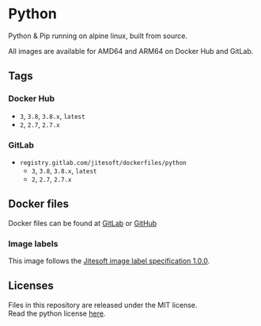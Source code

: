 # Python

Python & Pip running on alpine linux, built from source.

All images are available for AMD64 and ARM64 on Docker Hub and GitLab.


## Tags

### Docker Hub

* `3`, `3.8`, `3.8.x`, `latest`
* `2`, `2.7`, `2.7.x` 

### GitLab

* `registry.gitlab.com/jitesoft/dockerfiles/python`
    * `3`, `3.8`, `3.8.x`, `latest`
    * `2`, `2.7`, `2.7.x` 

## Docker files

Docker files can be found at  [GitLab](https://gitlab.com/jitesoft/dockerfiles/python) or [GitHub](https://github.com/jitesoft/docker-python)

### Image labels

This image follows the [Jitesoft image label specification 1.0.0](https://gitlab.com/snippets/1866155).

## Licenses

Files in this repository are released under the MIT license.  
Read the python license [here](https://github.com/python/cpython/blob/master/LICENSE).  
